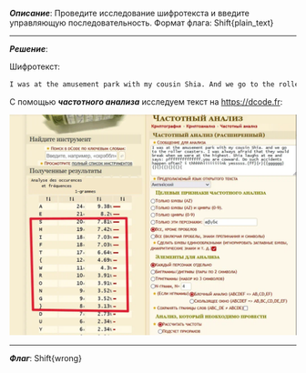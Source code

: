 ***Описание***: Проведите исследование шифротекста и введите управляющую последовательность. Формат флага: Shift{plain_text}

---

***Решение***:

Шифротекст:

```sh
I was at the amusement park with my cousin Shia. And we go to the roller coasters. I was always afraid that they would break when we were at the highest. Shia laughs at me and says: "pffffffffffffff.You are cowward." Do such accidents happen often? I thhhhhiiiiiiiink yesssss.{ff}{r}{{gggggg}{}{}{{}{}{{}{
```

С помощью ***частотного анализа*** исследуем текст на https://dcode.fr:

![ScreenShot](screenshots/6.png)

---

***Флаг***: Shift{wrong}